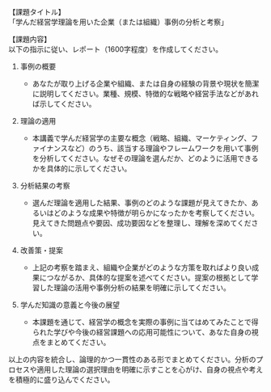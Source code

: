 【課題タイトル】  
「学んだ経営学理論を用いた企業（または組織）事例の分析と考察」

【課題内容】  
以下の指示に従い、レポート（1600字程度）を作成してください。

1. 事例の概要  
   - あなたが取り上げる企業や組織、または自身の経験の背景や現状を簡潔に説明してください。業種、規模、特徴的な戦略や経営手法などがあれば示してください。  

2. 理論の適用  
   - 本講義で学んだ経営学の主要な概念（戦略、組織、マーケティング、ファイナンスなど）のうち、該当する理論やフレームワークを用いて事例を分析してください。なぜその理論を選んだか、どのように活用できるかを具体的に示してください。  

3. 分析結果の考察  
   - 選んだ理論を適用した結果、事例のどのような課題が見えてきたか、あるいはどのような成果や特徴が明らかになったかを考察してください。見えてきた問題点や要因、成功要因などを整理し、理解を深めてください。  

4. 改善策・提案  
   - 上記の考察を踏まえ、組織や企業がどのような方策を取ればより良い成果につながるか、具体的な提案を述べてください。提案の根拠として学習した理論の活用や事例分析の結果を明確に示してください。  

5. 学んだ知識の意義と今後の展望  
   - 本課題を通じて、経営学の概念を実際の事例に当てはめてみたことで得られた学びや今後の経営課題への応用可能性について、あなた自身の視点をまとめてください。  

以上の内容を統合し、論理的かつ一貫性のある形でまとめてください。分析のプロセスや適用した理論の選択理由を明確に示すことを心がけ、自身の視点や考えを積極的に盛り込んでください。  